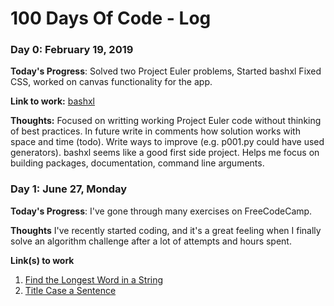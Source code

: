 # 100 Days Of Code - Log

### Day 0: February 19, 2019 

**Today's Progress**: Solved two Project Euler problems, Started bashxl
Fixed CSS, worked on canvas functionality for the app.

**Link to work:** [bashxl](https://github.com/bsipin20/bashxl)

**Thoughts:** 
Focused on writting working Project Euler code without thinking of best practices. In future write in comments how solution works with space and time (todo). Write ways to improve (e.g. p001.py could have used generators). 
bashxl seems like a good first side project. Helps me focus on building packages, documentation, command line arguments. 

### Day 1: June 27, Monday

**Today's Progress**: I've gone through many exercises on FreeCodeCamp.

**Thoughts** I've recently started coding, and it's a great feeling when I finally solve an algorithm challenge after a lot of attempts and hours spent.

**Link(s) to work**
1. [Find the Longest Word in a String](https://www.freecodecamp.com/challenges/find-the-longest-word-in-a-string)
2. [Title Case a Sentence](https://www.freecodecamp.com/challenges/title-case-a-sentence)
